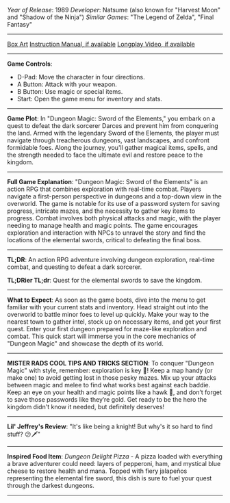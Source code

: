 *Year of Release*: 1989
*Developer*: Natsume (also known for "Harvest Moon" and "Shadow of the Ninja")
*Similar Games*: "The Legend of Zelda", "Final Fantasy"

---
[Box Art](https://www.google.com/search?newwindow=1&sca_esv=171a28ce0fc58a51&q=NES+Game+Box+Art+Dungeon+Magic+Sword+of+the+Elements&uds=AMwkrPvg5PKm_dNhMKTbEqnEKe3-6XxiOpNFjFnlqxFDMqlwhD6DPVRAm9-_1gPBbxy9DIo_-S5UzNiyucG_Gr6nVqbvCtLly5uEc6a3pXEPsUbauYHkPixzlqsDC7Hx8tvooks1KEQd&udm=2&sa=X&ved=2ahUKEwi1r5fThMWEAxVsGtAFHU9IDJYQtKgLegQIDBAB&biw=1536&bih=714&dpr=1.25) 
[Instruction Manual, if available](https://www.google.com/search?q=NES+Instruction+Manual+Dungeon+Magic+Sword+of+the+Elements)
[Longplay Video, if available](https://www.youtube.com/results?search_query=nes+full+longplay+Dungeon+Magic+Sword+of+the+Elements)

- - -
**Game Controls**:
- D-Pad: Move the character in four directions.
- A Button: Attack with your weapon.
- B Button: Use magic or special items.
- Start: Open the game menu for inventory and stats.

- - -
**Game Plot**: In "Dungeon Magic: Sword of the Elements," you embark on a quest to defeat the dark sorcerer Darces and prevent him from conquering the land. Armed with the legendary Sword of the Elements, the player must navigate through treacherous dungeons, vast landscapes, and confront formidable foes. Along the journey, you'll gather magical items, spells, and the strength needed to face the ultimate evil and restore peace to the kingdom.

- - -
**Full Game Explanation**: "Dungeon Magic: Sword of the Elements" is an action RPG that combines exploration with real-time combat. Players navigate a first-person perspective in dungeons and a top-down view in the overworld. The game is notable for its use of a password system for saving progress, intricate mazes, and the necessity to gather key items to progress. Combat involves both physical attacks and magic, with the player needing to manage health and magic points. The game encourages exploration and interaction with NPCs to unravel the story and find the locations of the elemental swords, critical to defeating the final boss.

- - -
**TL;DR**: An action RPG adventure involving dungeon exploration, real-time combat, and questing to defeat a dark sorcerer.

**TL;DRier TL;dr**: Quest for the elemental swords to save the kingdom.

- - -
**What to Expect**: As soon as the game boots, dive into the menu to get familiar with your current stats and inventory. Head straight out into the overworld to battle minor foes to level up quickly. Make your way to the nearest town to gather intel, stock up on necessary items, and get your first quest. Enter your first dungeon prepared for maze-like exploration and combat. This quick start will immerse you in the core mechanics of "Dungeon Magic" and showcase the depth of its world.

---

**MISTER RADS COOL TIPS AND TRICKS SECTION**: To conquer "Dungeon Magic" with style, remember: exploration is key 🔑! Keep a map handy (or make one) to avoid getting lost in those pesky mazes. Mix up your attacks between magic and melee to find what works best against each baddie. Keep an eye on your health and magic points like a hawk 🦅, and don’t forget to save those passwords like they’re gold. Get ready to be the hero the kingdom didn't know it needed, but definitely deserves!

---
**Lil' Jeffrey's Review**: "It's like being a knight! But why's it so hard to find stuff? 😕🗡️"

---
**Inspired Food Item**: *Dungeon Delight Pizza* - A pizza loaded with everything a brave adventurer could need: layers of pepperoni, ham, and mystical blue cheese to restore health and mana. Topped with fiery jalapeños representing the elemental fire sword, this dish is sure to fuel your quest through the darkest dungeons.

---